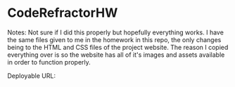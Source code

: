 # CodeRefractorHW

Notes:
    Not sure if I did this properly but hopefully everything works. I have the same files given to me in the homework in this repo, the only changes being to the HTML and CSS files of the project website. 
    The reason I copied everything over is so the website has all of it's images and assets available in order to function properly.

Deployable URL:
